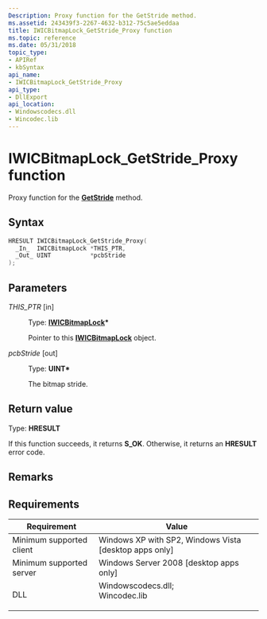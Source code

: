 ```yaml
---
Description: Proxy function for the GetStride method.
ms.assetid: 243439f3-2267-4632-b312-75c5ae5eddaa
title: IWICBitmapLock_GetStride_Proxy function
ms.topic: reference
ms.date: 05/31/2018
topic_type: 
- APIRef
- kbSyntax
api_name: 
- IWICBitmapLock_GetStride_Proxy
api_type: 
- DllExport
api_location: 
- Windowscodecs.dll
- Wincodec.lib
---
```


# IWICBitmapLock\_GetStride\_Proxy function

Proxy function for the [**GetStride**](/windows/desktop/api/Wincodec/nf-wincodec-iwicbitmaplock-getstride) method.

## Syntax


```C++
HRESULT IWICBitmapLock_GetStride_Proxy(
  _In_  IWICBitmapLock *THIS_PTR,
  _Out_ UINT           *pcbStride
);
```



## Parameters

<dl> <dt>

*THIS\_PTR* \[in\]
</dt> <dd>

Type: **[**IWICBitmapLock**](/windows/desktop/api/Wincodec/nn-wincodec-iwicbitmaplock)\***

Pointer to this [**IWICBitmapLock**](/windows/desktop/api/Wincodec/nn-wincodec-iwicbitmaplock) object.

</dd> <dt>

*pcbStride* \[out\]
</dt> <dd>

Type: **UINT\***

The bitmap stride.

</dd> </dl>

## Return value

Type: **HRESULT**

If this function succeeds, it returns **S\_OK**. Otherwise, it returns an **HRESULT** error code.

## Remarks

## Requirements



| Requirement | Value |
|-------------------------------------|------------------------------------------------------------------------------------------------------------------------------------------------------------------|
| Minimum supported client<br/> | Windows XP with SP2, Windows Vista \[desktop apps only\]<br/>                                                                                              |
| Minimum supported server<br/> | Windows Server 2008 \[desktop apps only\]<br/>                                                                                                             |
| DLL<br/>                      | <dl> <dt>Windowscodecs.dll; </dt> <dt>Wincodec.lib</dt> </dl> |



 

 




